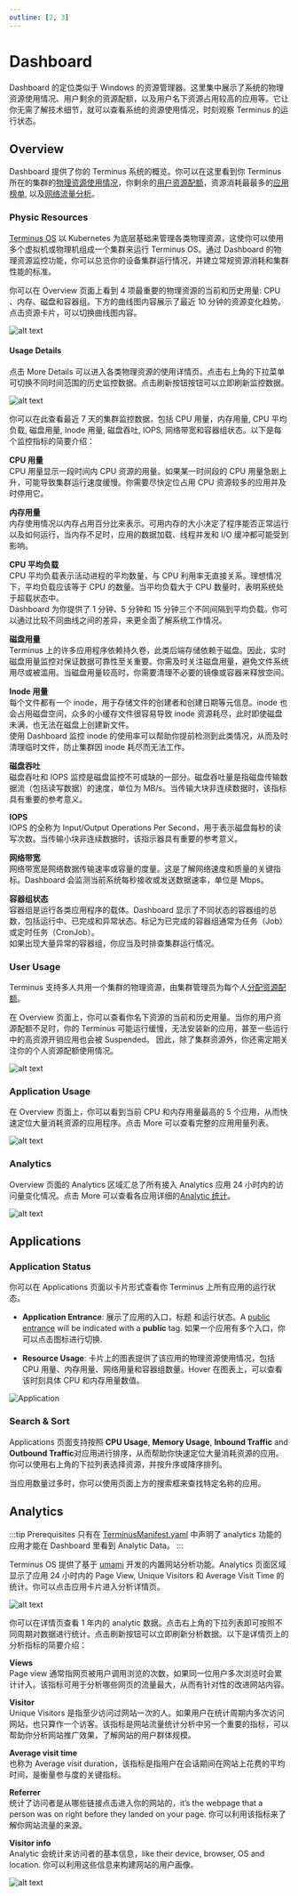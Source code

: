 ```yaml
---
outline: [2, 3]
---
```


# Dashboard

Dashboard 的定位类似于 Windows 的资源管理器。这里集中展示了系统的物理资源使用情况、用户剩余的资源配额，以及用户名下资源占用较高的应用等。它让你无需了解技术细节，就可以查看系统的资源使用情况，时刻观察 Terminus 的运行状态。

## Overview

Dashboard 提供了你的 Terminus 系统的概览。你可以在这里看到你 Terminus 所在的集群的[物理资源使用情况](#physic-resources)，你剩余的[用户资源配额](#user-usage)，资源消耗最最多的[应用榜单](#application-usage), 以及[网络流量分析](#analytics)。

### Physic Resources

[Terminus OS](/overview/terminus/overview.md) 以 Kubernetes 为底层基础来管理各类物理资源，这使你可以使用多个虚拟机或物理机组成一个集群来运行 Terminus OS。通过 Dashboard 的物理资源监控功能，你可以总览你的设备集群运行情况，并建立常规资源消耗和集群性能的标准。

你可以在 Overview 页面上看到 4 项最重要的物理资源的当前和历史用量: CPU 、内存、磁盘和容器组。下方的曲线图内容展示了最近 10 分钟的资源变化趋势。点击资源卡片，可以切换曲线图内容。

![alt text](/images/how-to/terminus/dashboard/overview.jpg)

#### Usage Details

点击 More Details 可以进入各类物理资源的使用详情页。点击右上角的下拉菜单可切换不同时间范围的历史监控数据。点击刷新按钮按钮可以立即刷新监控数据。

![alt text](/images/how-to/terminus/dashboard/resource-detail.jpg)

你可以在此查看最近 7 天的集群监控数据，包括 CPU 用量，内存用量, CPU 平均负载, 磁盘用量, Inode 用量, 磁盘吞吐, IOPS, 网络带宽和容器组状态。以下是每个监控指标的简要介绍：

**CPU 用量**<br>
CPU 用量显示一段时间内 CPU 资源的用量。如果某一时间段的 CPU 用量急剧上升，可能导致集群运行速度缓慢。你需要尽快定位占用 CPU 资源较多的应用并及时停用它。

**内存用量**<br>
内存使用情况以内存占用百分比来表示。可用内存的大小决定了程序能否正常运行以及如何运行，当内存不足时，应用的数据加载、线程并发和 I/O 缓冲都可能受到影响。

**CPU 平均负载**<br>
CPU 平均负载表示活动进程的平均数量，与 CPU 利用率无直接关系。理想情况下，平均负载应该等于 CPU 的数量。当平均负载大于 CPU 数量时，表明系统处于超载状态中。<br>
Dashboard 为你提供了 1 分钟、5 分钟和 15 分钟三个不同间隔到平均负载。你可以通过比较不同曲线之间的差异，来更全面了解系统工作情况。

**磁盘用量**<br>
Terminus 上的许多应用程序依赖持久卷，此类后端存储依赖于磁盘。因此，实时磁盘用量监控对保证数据可靠性至关重要。你需及时关注磁盘用量，避免文件系统用尽或被滥用。当磁盘用量较高时，你需要清理不必要的镜像或容器来释放空间。

**Inode 用量**<br>
每个文件都有一个 inode，用于存储文件的创建者和创建日期等元信息。inode 也会占用磁盘空间，众多的小缓存文件很容易导致 inode 资源耗尽，此时即使磁盘未满，也无法在磁盘上创建新文件。<br>
使用 Dashboard 监控 inode 的使用率可以帮助你提前检测到此类情况，从而及时清理临时文件，防止集群因 inode 耗尽而无法工作。

**磁盘吞吐**<br>
磁盘吞吐和 IOPS 监控是磁盘监控不可或缺的一部分。磁盘吞吐量是指磁盘传输数据流（包括读写数据）的速度，单位为 MB/s。当传输大块非连续数据时，该指标具有重要的参考意义。

**IOPS**<br>
IOPS 的全称为 Input/Output Operations Per Second，用于表示磁盘每秒的读写次数。当传输小块非连续数据时，该指示器具有重要的参考意义。

**网络带宽**<br>
网络带宽是网络数据传输速率或容量的度量。这是了解网络速度和质量的关键指标。Dashboard 会监测当前系统每秒接收或发送数据速率，单位是 Mbps。

**容器组状态**<br>
容器组是运行各类应用程序的载体。Dashboard 显示了不同状态的容器组的总数，包括运行中、已完成和异常状态。标记为已完成的容器组通常为任务（Job）或定时任务（CronJob）。<br>
如果出现大量异常的容器组，你应当及时排查集群运行情况。

### User Usage

Terminus 支持多人共用一个集群的物理资源，由集群管理员为每个人[分配资源配额](/how-to/terminus/settings/account.md#set-resource-limit)。

在 Overview 页面上，你可以查看你名下资源的当前和历史用量。当你的用户资源配额不足时，你的 Terminus 可能运行缓慢，无法安装新的应用，甚至一些运行中的高资源开销应用也会被 Suspended。
因此，除了集群资源外，你还需定期关注你的个人资源配额使用情况。

![alt text](/images/how-to/terminus/dashboard/user-usage.jpg)

### Application Usage

在 Overview 页面上，你可以看到当前 CPU 和内存用量最高的 5 个应用，从而快速定位大量消耗资源的应用程序。点击 More 可以查看完整的应用用量列表。

![alt text](/images/how-to/terminus/dashboard/usage-ranking.jpg)

### Analytics

Overview 页面的 Analytics 区域汇总了所有接入 Analytics 应用 24 小时内的访问量变化情况。点击 More 可以查看各应用详细的[Analytic 统计](#analytics)。

![alt text](/images/how-to/terminus/dashboard/analytics.jpg)

## Applications

### Application Status

你可以在 Applications 页面以卡片形式查看你 Terminus 上所有应用的运行状态。

- **Application Entrance**: 展示了应用的入口，标题 和运行状态。A [public entrance](https://docs.jointerminus.com/overview/terminus/network.html#public-entrance) will be indicated with a **public** tag. 如果一个应用有多个入口，你可以点击图标进行切换.

- **Resource Usage**: 卡片上的图表提供了该应用的物理资源使用情况，包括 CPU 用量、内存用量、网络用量和容器组数量。Hover 在图表上，可以查看该时刻具体 CPU 和内存用量数值。

![Application](/images/how-to/terminus/dashboard/applications.jpg)

### Search & Sort

Applications 页面支持按照 **CPU Usage**, **Memory Usage**, **Inbound Traffic** and **Outbound Traffic**对应用进行排序，从而帮助你快速定位大量消耗资源的应用。你可以使用右上角的下拉列表选择资源，并按升序或降序排列。

当应用数量过多时，你可以使用页面上方的搜索框来查找特定名称的应用。

## Analytics

:::tip Prerequisites
只有在 [TerminusManifest.yaml](../../../developer/develop/package/manifest.md#analytics) 中声明了 analytics 功能的应用才能在 Dashboard 里看到 Analytic Data。
:::

Terminus OS 提供了基于 [umami](https://umami.is/) 开发的内置网站分析功能。Analytics 页面区域显示了应用 24 小时内的 Page View, Unique Visitors 和 Average Visit Time 的统计。你可以点击应用卡片进入分析详情页。

![alt text](/images/how-to/terminus/dashboard/analytics-2.jpg)

你可以在详情页查看 1 年内的 analytic 数据。点击右上角的下拉列表即可按照不同周期对数据进行统计。点击刷新按钮可以立即刷新分析数据。以下是详情页上的分析指标的简要介绍：

**Views**<br>
Page view 通常指网页被用户调用浏览的次数，如果同一位用户多次浏览时会累计计入。该指标可用于分析哪些网页的流量最大，从而有针对性的改进网站内容。

**Visitor**<br>
Unique Visitors 是指至少访问过网站一次的人。如果用户在统计周期内多次访问网站，也只算作一个访客。该指标是网站流量统计分析中另一个重要的指标，可以帮助你分析网站推广效果，了解网站的用户群体规模。

**Average visit time**<br>
也称为 Average visit duration，该指标是指用户在会话期间在网站上花费的平均时间，是衡量参与度的关键指标。

**Referrer**<br>
统计了访问者是从哪些链接点击进入你的网站的，it’s the webpage that a person was on right before they landed on your page. 你可以利用该指标来了解你网站流量的来源。

**Visitor info**<br>
Analytic 会统计来访问者的基本信息，like their device, browser, OS and location. 你可以利用这些信息来构建网站的用户画像。

![alt text](/images/how-to/terminus/dashboard/analytics-3.jpg)
